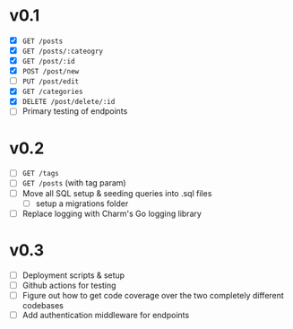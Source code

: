 # v0.1
- [x] `GET /posts`
- [x] `GET /posts/:cateogry`
- [x] `GET /post/:id`
- [x] `POST /post/new`
- [ ] `PUT /post/edit`
- [x] `GET /categories`
- [x] `DELETE /post/delete/:id`
- [ ] Primary testing of endpoints

# v0.2
- [ ] `GET /tags`
- [ ] `GET /posts` (with tag param)
- [ ] Move all SQL setup & seeding queries into .sql files
    - [ ] setup a migrations folder
- [ ] Replace logging with Charm's Go logging library

# v0.3
- [ ] Deployment scripts & setup
- [ ] Github actions for testing
- [ ] Figure out how to get code coverage over the two completely different codebases
- [ ] Add authentication middleware for endpoints
